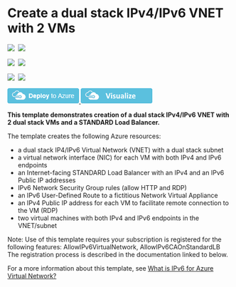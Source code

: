 # Create a dual stack IPv4/IPv6 VNET with 2 VMs

<IMG SRC="https://azurequickstartsservice.blob.core.windows.net/badges/ipv6-in-vnet-StdLB/PublicLastTestDate.svg" />&nbsp;
<IMG SRC="https://azurequickstartsservice.blob.core.windows.net/badges/ipv6-in-vnet-StdLB/PublicDeployment.svg" />&nbsp;

<IMG SRC="https://azurequickstartsservice.blob.core.windows.net/badges/ipv6-in-vnet-StdLB/FairfaxLastTestDate.svg" />&nbsp;
<IMG SRC="https://azurequickstartsservice.blob.core.windows.net/badges/ipv6-in-vnet-StdLB/FairfaxDeployment.svg" />&nbsp;

<IMG SRC="https://azurequickstartsservice.blob.core.windows.net/badges/ipv6-in-vnet-StdLB/BestPracticeResult.svg" />&nbsp;
<IMG SRC="https://azurequickstartsservice.blob.core.windows.net/badges/ipv6-in-vnet-StdLB/CredScanResult.svg" />&nbsp;

<a href="https://portal.azure.com/#create/Microsoft.Template/uri/https%3A%2F%2Fraw.githubusercontent.com%2FAzure%2Fazure-quickstart-templates%2Fmaster%2Fipv6-in-vnet%2Fazuredeploy.json" target="_blank">
    <img src="https://raw.githubusercontent.com/Azure/azure-quickstart-templates/master/1-CONTRIBUTION-GUIDE/images/deploytoazure.png"/>
</a>
<a href="http://armviz.io/#/?load=https%3A%2F%2Fraw.githubusercontent.com%2FAzure%2Fazure-quickstart-templates%2Fmaster%2Fipv6-in-vnet%2Fazuredeploy.json" target="_blank">
    <img src="https://raw.githubusercontent.com/Azure/azure-quickstart-templates/master/1-CONTRIBUTION-GUIDE/images/visualizebutton.png"/>
</a>

**This template demonstrates creation of a dual stack IPv4/IPv6 VNET with 2 dual stack VMs and a STANDARD Load Balancer.**

The template creates the following Azure resources:

- a dual stack IP4/IPv6 Virtual Network (VNET) with a dual stack subnet
- a virtual network interface (NIC) for each VM with both IPv4 and IPv6 endpoints
- an Internet-facing STANDARD Load Balancer with an IPv4 and an IPv6 Public IP addresses
- IPv6  Network Security Group rules (allow HTTP and RDP)
- an IPv6 User-Defined Route to a fictitious Network Virtual Appliance
- an IPv4 Public IP address for each VM to facilitate remote connection to the VM (RDP)
- two virtual machines with both IPv4 and IPv6 endpoints in the VNET/subnet

Note:  Use of this template requires your subscription is registered for the following features:   AllowIPv6VirtualNetwork, AllowIPv6CAOnStandardLB
           The registration process is described in the documentation linked to below.  

For a more information about this template, see [What is IPv6 for Azure Virtual Network?](https://docs.microsoft.com/en-us/azure/virtual-network/ipv6-overview/)

